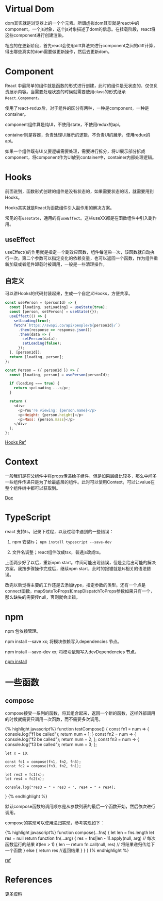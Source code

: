 
# Virtual Dom

dom其实就是浏览器上的一个个元素。所谓虚拟dom其实就是react中的component，一个js对象，这个js对象描述了dom的信息。在挂载阶段，react将这些component进行创建渲染。

相应的在更新阶段，首先react会使用diff算法来进行component之间的diff计算，得出哪些真实的dom需要做更新操作，然后去更新dom。

# Component

React 中最简单的组件就是函数的形式进行创建，此时的组件是无状态的，仅仅负责展示内容。当需要处理状态的时候就需要使用class的形式继承`React.Component`。

使用了react-redux后，对于组件的区分有两种，一种是component，一种是container。

component组件算是纯UI，不使用state，不使用redux的api。

container则是容器，负责处理UI展示的逻辑，不负责UI的展示，使用redux的api。

如果一个组件既有UI又要逻辑需要处理，需要进行拆分，将UI展示部分拆成component，将component作为UI放到container中，container内部处理逻辑。

# Hooks

前面说到，函数形式创建的组件是没有状态的，如果需要状态的话，就需要用到Hooks。

Hooks其实就是React为函数组件引入副作用的解决方案。

常见的有`useState`，通用的有`useEffect`。这些useXX都是在函数组件中引入副作用。

## useEffect

useEffect()的作用就是指定一个副效应函数，组件每渲染一次，该函数就自动执行一次。第二个参数可以指定变化的依赖变量，也可以返回一个函数，作为组件重新加载或者组件卸载时被调用，一般是一些清理操作。

## 自定义

可以讲Hooks的代码封装起来，生成一个自定义Hooks，方便共享。

```js
const usePerson = (personId) => {
  const [loading, setLoading] = useState(true);
  const [person, setPerson] = useState({});
  useEffect(() => {
    setLoading(true);
    fetch(`https://swapi.co/api/people/${personId}/`)
      .then(response => response.json())
      .then(data => {
        setPerson(data);
        setLoading(false);
      });
  }, [personId]);
  return [loading, person];
};

const Person = ({ personId }) => {
  const [loading, person] = usePerson(personId);

  if (loading === true) {
    return <p>Loading ...</p>;
  }

  return (
    <div>
      <p>You're viewing: {person.name}</p>
      <p>Height: {person.height}</p>
      <p>Mass: {person.mass}</p>
    </div>
  );
};
```
[Hooks Ref](https://zhuanlan.zhihu.com/p/347136271)

# Context

一般我们是在父组件中将props传递给子组件，但是如果层级比较多，那么中间多一些组件传递只是为了给最底层的组件。此时可以使用Context，可以让value在整个组件树中都可以获取到。

[Doc](https://reactjs.org/docs/context.html)

# TypeScript

react 支持ts，记录下过程，以及过程中遇到的一些错误：

1. npm 安装ts； `npm install typescript --save-dev`

2. 文件名调整；react组件改成tsx，普通js改成ts。

上面两步好了以后，重新npm start。中间可能出现错误，但是会给出可能的解决方案，我按步骤操作完成后，继续npm start，此时的报错就是ts相关的语法错误。

改完以后觉得主要的工作还是去添加type，指定参数的类型。还有一个点是connect函数，mapStateToProps和mapDispatchToProps参数如果只有一个，那么缺失的需要传null，否则就会出错。

# npm

npm 包依赖管理。

npm install --save xx; 将模块依赖写入dependencies 节点。

npm install --save-dev xx; 将模块依赖写入devDependencies 节点。

[npm install](https://segmentfault.com/a/1190000021468231)

# 一些函数

## compose

compose接受一系列的函数，将其组合起来，返回一个新的函数，这样外部调用的时候就需要只调用一次函数，而不需要多次调用。

{% highlight javascript%}
function testCompose() {
	const fn1 = num => {
	  console.log("f1 be called");
	  return num + 1;
	}
	const fn2 = num => {
	  console.log("f2 be called");
	  return num + 2;
	};
	const fn3 = num => {
	  console.log("f3 be called");
	  return num + 3;
	};

	let x = 10;

	const fc1 = compose(fn1, fn2, fn3);
	const fc2 = compose(fn3, fn2, fn1);

	let res3 = fc1(x);
	let res4 = fc2(x);

	console.log("res3 = " + res3 + ", res4 = " + res4);
}
{% endhighlight %}

默认compose函数的调用顺序是从参数列表的最后一个函数开始，然后依次进行调用。

compose的实现可以使用递归实现，参考实现如下：

{% highlight javascript%}
function compose(...fns) {
    let len = fns.length
    let res = null
    return function fn(...arg) {
        res = fns[len - 1].apply(null, arg) // 每次函数运行的结果
        if(len > 1) {
            len --
            return fn.call(null, res) // 将结果递归传给下一个函数
        } else {
            return res //返回结果
        }
    }
}
{% endhighlight %}

[ref](https://zhuanlan.zhihu.com/p/345122007)

# References

[更多资料](https://developer.mozilla.org/en-US/docs/Learn/Tools_and_testing/Client-side_JavaScript_frameworks/React_resources)
